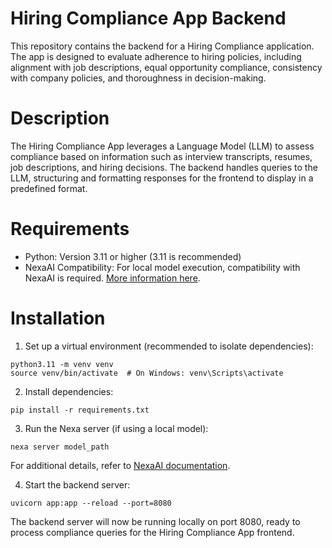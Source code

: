 # Hiring Compliance App Backend

This repository contains the backend for a Hiring Compliance application. The app is designed to evaluate adherence to hiring policies, including alignment with job descriptions, equal opportunity compliance, consistency with company policies, and thoroughness in decision-making.

# Description

The Hiring Compliance App leverages a Language Model (LLM) to assess compliance based on information such as interview transcripts, resumes, job descriptions, and hiring decisions. The backend handles queries to the LLM, structuring and formatting responses for the frontend to display in a predefined format.

# Requirements

- Python: Version 3.11 or higher (3.11 is recommended)
- NexaAI Compatibility: For local model execution, compatibility with NexaAI is required. [More information here](https://github.com/NexaAI/nexa-sdk).

# Installation

1. Set up a virtual environment (recommended to isolate dependencies):

```
python3.11 -m venv venv
source venv/bin/activate  # On Windows: venv\Scripts\activate
```

2. Install dependencies:

```
pip install -r requirements.txt
```

3. Run the Nexa server (if using a local model):

```
nexa server model_path
```

For additional details, refer to [NexaAI documentation](https://github.com/NexaAI/nexa-sdk/blob/main/SERVER.md).

4. Start the backend server:

```
uvicorn app:app --reload --port=8080
```


The backend server will now be running locally on port 8080, ready to process compliance queries for the Hiring Compliance App frontend.